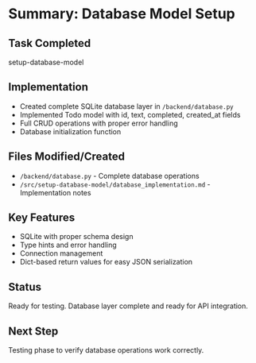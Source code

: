 # Summary: Database Model Setup

## Task Completed
setup-database-model

## Implementation
- Created complete SQLite database layer in `/backend/database.py`
- Implemented Todo model with id, text, completed, created_at fields
- Full CRUD operations with proper error handling
- Database initialization function

## Files Modified/Created
- `/backend/database.py` - Complete database operations
- `/src/setup-database-model/database_implementation.md` - Implementation notes

## Key Features
- SQLite with proper schema design
- Type hints and error handling
- Connection management
- Dict-based return values for easy JSON serialization

## Status
Ready for testing. Database layer complete and ready for API integration.

## Next Step
Testing phase to verify database operations work correctly.